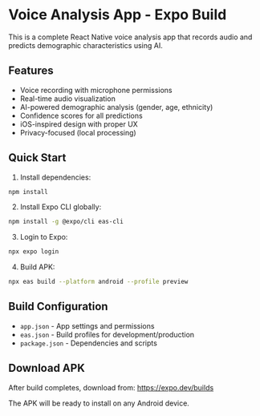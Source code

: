 # Voice Analysis App - Expo Build

This is a complete React Native voice analysis app that records audio and predicts demographic characteristics using AI.

## Features
- Voice recording with microphone permissions
- Real-time audio visualization
- AI-powered demographic analysis (gender, age, ethnicity)
- Confidence scores for all predictions
- iOS-inspired design with proper UX
- Privacy-focused (local processing)

## Quick Start

1. Install dependencies:
```bash
npm install
```

2. Install Expo CLI globally:
```bash
npm install -g @expo/cli eas-cli
```

3. Login to Expo:
```bash
npx expo login
```

4. Build APK:
```bash
npx eas build --platform android --profile preview
```

## Build Configuration
- `app.json` - App settings and permissions
- `eas.json` - Build profiles for development/production
- `package.json` - Dependencies and scripts

## Download APK
After build completes, download from: https://expo.dev/builds

The APK will be ready to install on any Android device.